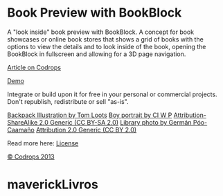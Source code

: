 Book Preview with BookBlock
=========

A "look inside" book preview with BookBlock. A concept for book showcases or online book stores that shows a grid of books with the options to view the details and to look inside of the book, opening the BookBlock in fullscreen and allowing for a 3D page navigation.

[Article on Codrops](http://tympanus.net/codrops/?p=18228)

[Demo](http://tympanus.net/Development/BookPreview/)

Integrate or build upon it for free in your personal or commercial projects. Don't republish, redistribute or sell "as-is".

[Backpack Illustration by Tom Loots](http://dribbble.com/shots/1365305-Herschel-backpack-freebie)
[Boy portrait by CI W P](http://www.flickr.com/photos/wilhelminah/9647840662/) [Attribution-ShareAlike 2.0 Generic (CC BY-SA 2.0)](http://creativecommons.org/licenses/by-sa/2.0/deed.en)
[Library photo by Germán Póo-Caamaño](http://www.flickr.com/photos/gpoo/9004993292/) [Attribution 2.0 Generic (CC BY 2.0)](http://creativecommons.org/licenses/by/2.0/deed.en)

Read more here: [License](http://tympanus.net/codrops/licensing/)

[© Codrops 2013](http://www.codrops.com)








# maverickLivros
